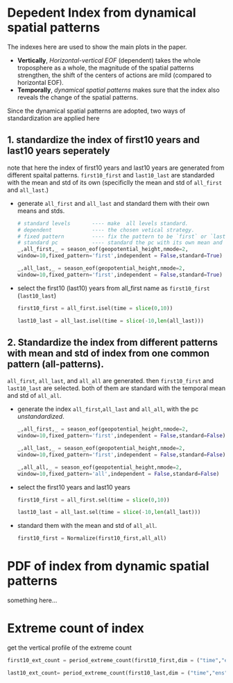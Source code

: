 # Depedent Index from dynamical spatial patterns
The indexes here are used to show the main plots in the paper.
- **Vertically**, *Horizontal-vertical EOF* (dependent) takes the whole troposphere as a whole, the magnitude of the spatial patterns strengthen, the shift of the centers of actions are mild (compared to horizontal EOF).
- **Temporally**, *dynamical spatial patterns* makes sure that the index also reveals the change of the spatial patterns. 

Since the dynamical spatial patterns are adopted, two ways of standardization are applied here 
## 1. standardize the index of first10 years and last10 years seperately
note that here the index of first10 years and last10 years are generated from different spaital patterns. `first10_first` and `last10_last` are standarded with the mean and std of its own (specificlly the mean and std of `all_first` and `all_last`.)

- generate `all_first` and `all_last` and standard them with their own means and stds. 
    
    ```python
    # standard levels       ---- make  all levels standard.
    # dependent             ---- the chosen vetical strategy.
    # fixed pattern         ---- fix the pattern to be `first` or `last`.
    # standard pc           ---- standard the pc with its own mean and std
    _,all_first,_ = season_eof(geopotential_height,nmode=2,
    window=10,fixed_pattern='first',independent = False,standard=True)

    _,all_last,_ = season_eof(geopotential_height,nmode=2,
    window=10,fixed_pattern='first',independent = False,standard=True)
    ```

- select the first10 (last10) years from all_first name as `first10_first ` (`last10_last`)

    ```python
    first10_first = all_first.isel(time = slice(0,10))

    last10_last = all_last.isel(time = slice(-10,len(all_last)))
    ```


## 2. Standardize the index from different patterns with mean and std of index from one common pattern (all-patterns).
 `all_first`, `all_last`, and `all_all` are generated. then `first10_first` and `last10_last` are selected. both of them are standard with the temporal mean and std of `all_all`.

- generate the index `all_first`,`all_last` and `all_all`, with the pc *unstandardized*.
    ```python
    _,all_first,_ = season_eof(geopotential_height,nmode=2,
    window=10,fixed_pattern='first',independent = False,standard=False)

    _,all_last,_ = season_eof(geopotential_height,nmode=2,
    window=10,fixed_pattern='first',independent = False,standard=False)

    _,all_all,_ = season_eof(geopotential_height,nmode=2,
    window=10,fixed_pattern='all',independent = False,standard=False)    
    ```

- select the first10 years and last10 years
    ```python
    first10_first = all_first.sel(time = slice(0,10))

    last10_last = all_last.sel(time = slice(-10,len(all_last)))
    ```

- standard them with the mean and std of `all_all`.
    ```python
    first10_first = Normalize(first10_first,all_all)
    ```


# PDF of index from dynamic spatial patterns
something here...

# Extreme count of index
get the vertical profile of the extreme count
```python
first10_ext_count = period_extreme_count(first10_first,dim = ("time","ens"),threshold = 2, standard = False)

last10_ext_count= period_extreme_count(first10_last,dim = ("time","ens"),threshold = 2, standard = False)
```
